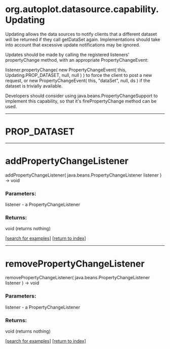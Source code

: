 # org.autoplot.datasource.capability.Updating

Updating allows the data sources to notify clients that a different dataset
 will be returned if they call getDataSet again.  Implementations should
 take into account that excessive update notifications may be ignored.

 Updates should be made by calling the registered listeners' propertyChange
 method, with an appropriate PropertyChangeEvent:

 listener.propertyChange( new PropertyChangeEvent( this, Updating.PROP_DATASET, null, null ) )
 to force the client to post a new request, or
    new PropertyChangeEvent( this, "dataSet", null, ds )
 if the dataset is trivially available.

 Developers should consider using java.beans.PropertyChangeSupport to
 implement this capability, so that it's firePropertyChange method can be used.

***
<a name="PROP_DATASET"></a>
# PROP_DATASET



***
<a name="addPropertyChangeListener"></a>
# addPropertyChangeListener
addPropertyChangeListener( java.beans.PropertyChangeListener listener ) &rarr; void



### Parameters:
listener - a PropertyChangeListener

### Returns:
void (returns nothing)


<a href="https://github.com/autoplot/dev/search?q=addPropertyChangeListener&unscoped_q=addPropertyChangeListener">[search for examples]</a>
<a href="https://github.com/autoplot/documentation/blob/master/javadoc/index-all.md">[return to index]</a>

***
<a name="removePropertyChangeListener"></a>
# removePropertyChangeListener
removePropertyChangeListener( java.beans.PropertyChangeListener listener ) &rarr; void



### Parameters:
listener - a PropertyChangeListener

### Returns:
void (returns nothing)


<a href="https://github.com/autoplot/dev/search?q=removePropertyChangeListener&unscoped_q=removePropertyChangeListener">[search for examples]</a>
<a href="https://github.com/autoplot/documentation/blob/master/javadoc/index-all.md">[return to index]</a>

